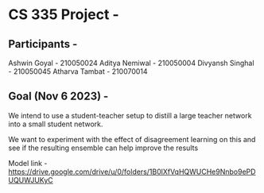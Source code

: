 
# CS 335 Project - 

## Participants - 

Ashwin Goyal - 210050024
Aditya Nemiwal - 210050004
Divyansh Singhal - 210050045
Atharva Tambat - 210070014

## Goal (Nov 6 2023) - 


We intend to use a student-teacher setup to distill a large teacher network into a small student network.

We want to experiment with the effect of disagreement learning on this and see if the resulting ensemble can help improve the results

Model link - https://drive.google.com/drive/u/0/folders/1B0lXfVqHQWUCHe9Nnbo9ePDUQUWJUKyC












